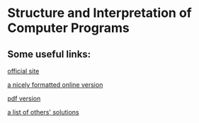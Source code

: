 Structure and Interpretation of Computer Programs
===

Some useful links:
---

[official site](http://mitpress.mit.edu/sites/default/files/sicp/index.html)

[a nicely formatted online version](http://sarabander.github.io/sicp/html/index.xhtml)

[pdf version](https://github.com/sarabander/sicp-pdf)

[a list of others' solutions](http://community.schemewiki.org/?sicp-solutions)
